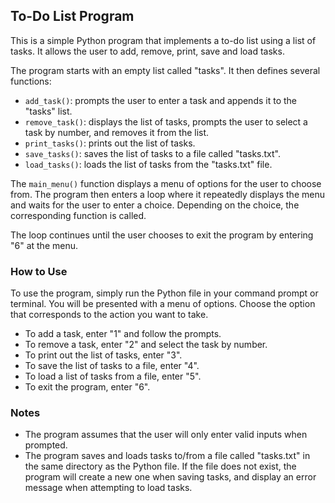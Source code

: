 

## To-Do List Program

This is a simple Python program that implements a to-do list using a list of tasks. It allows the user to add, remove, print, save and load tasks.

The program starts with an empty list called "tasks". It then defines several functions:

- `add_task()`: prompts the user to enter a task and appends it to the "tasks" list.
- `remove_task()`: displays the list of tasks, prompts the user to select a task by number, and removes it from the list.
- `print_tasks()`: prints out the list of tasks.
- `save_tasks()`: saves the list of tasks to a file called "tasks.txt".
- `load_tasks()`: loads the list of tasks from the "tasks.txt" file.

The `main_menu()` function displays a menu of options for the user to choose from. The program then enters a loop where it repeatedly displays the menu and waits for the user to enter a choice. Depending on the choice, the corresponding function is called.

The loop continues until the user chooses to exit the program by entering "6" at the menu.

### How to Use

To use the program, simply run the Python file in your command prompt or terminal. You will be presented with a menu of options. Choose the option that corresponds to the action you want to take. 

- To add a task, enter "1" and follow the prompts.
- To remove a task, enter "2" and select the task by number.
- To print out the list of tasks, enter "3".
- To save the list of tasks to a file, enter "4".
- To load a list of tasks from a file, enter "5".
- To exit the program, enter "6".

### Notes

- The program assumes that the user will only enter valid inputs when prompted.
- The program saves and loads tasks to/from a file called "tasks.txt" in the same directory as the Python file. If the file does not exist, the program will create a new one when saving tasks, and display an error message when attempting to load tasks.
